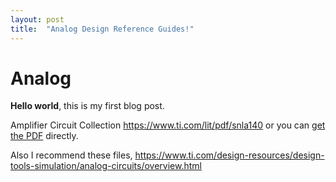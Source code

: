 ```yaml
---
layout: post
title:  "Analog Design Reference Guides!"
---
```


# Analog

**Hello world**, this is my first blog post.

Amplifier Circuit Collection 
https://www.ti.com/lit/pdf/snla140
or you can [get the PDF](/assets/snla140d.pdf) directly.

Also I recommend these files,
https://www.ti.com/design-resources/design-tools-simulation/analog-circuits/overview.html
